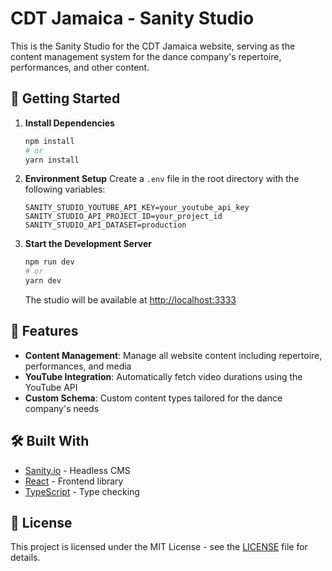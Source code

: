 # CDT Jamaica - Sanity Studio

This is the Sanity Studio for the CDT Jamaica website, serving as the content management system for the dance company's repertoire, performances, and other content.

## 🚀 Getting Started

1. **Install Dependencies**
   ```bash
   npm install
   # or
   yarn install
   ```

2. **Environment Setup**
   Create a `.env` file in the root directory with the following variables:
   ```
   SANITY_STUDIO_YOUTUBE_API_KEY=your_youtube_api_key
   SANITY_STUDIO_API_PROJECT_ID=your_project_id
   SANITY_STUDIO_API_DATASET=production
   ```

3. **Start the Development Server**
   ```bash
   npm run dev
   # or
   yarn dev
   ```
   The studio will be available at [http://localhost:3333](http://localhost:3333)

## 🔧 Features

- **Content Management**: Manage all website content including repertoire, performances, and media
- **YouTube Integration**: Automatically fetch video durations using the YouTube API
- **Custom Schema**: Custom content types tailored for the dance company's needs

## 🛠 Built With

- [Sanity.io](https://www.sanity.io/) - Headless CMS
- [React](https://reactjs.org/) - Frontend library
- [TypeScript](https://www.typescriptlang.org/) - Type checking

## 📝 License

This project is licensed under the MIT License - see the [LICENSE](LICENSE) file for details.
